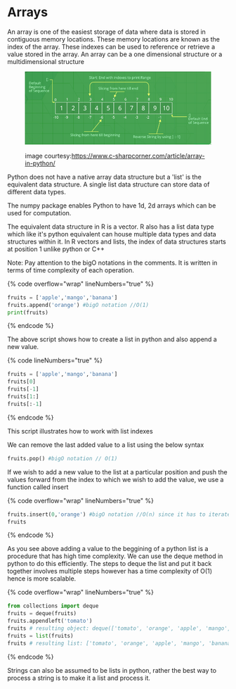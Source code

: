 # Arrays

An array is one of the easiest storage of data where data is stored in contiguous memory locations. These memory locations are known as the index of the array. These indexes can be used to reference or retrieve a value stored in the array. An array can be a one dimensional structure or a multidimensional structure

<figure><img src="../../../.gitbook/assets/image (6).png" alt=""><figcaption><p>image courtesy:<a href="https://www.c-sharpcorner.com/article/array-in-python/">https://www.c-sharpcorner.com/article/array-in-python/</a></p></figcaption></figure>

Python does not have a native array data structure but a 'list' is the equivalent data structure. A single list data structure can store data of different data types.

The numpy package enables Python to have 1d, 2d arrays which can be used for computation.

The equivalent data structure in R is a vector. R also has a list data type which like it's python equivalent can house multiple data types and data structures within it. In R vectors and lists, the index of data structures starts at position 1 unlike python or C++

Note: Pay attention to the bigO notations in the comments. It is written in terms of time complexity of each operation.

{% code overflow="wrap" lineNumbers="true" %}
```python
fruits = ['apple','mango','banana']
fruits.append('orange') #bigO notation //O(1)
print(fruits)
```
{% endcode %}

The above script shows how to create a list in python and also append a new value.

{% code lineNumbers="true" %}
```python
fruits = ['apple','mango','banana']
fruits[0]
fruits[-1]
fruits[1:]
fruits[:-1]
```
{% endcode %}

This script illustrates how to work with list indexes

We can remove the last added value to a list using the below syntax

```python
fruits.pop() #bigO notation // O(1)
```

If we wish to add a new value to the list at a particular position and push the values forward from the index to which we wish to add the value, we use a function called insert

{% code overflow="wrap" lineNumbers="true" %}
```python
fruits.insert(0,'orange') #bigO notation //O(n) since it has to iterate through the data and push values forward
fruits
```
{% endcode %}

As you see above adding a value to the beggining of a python list is a procedure that has high time complexity. We can use the deque method in python to do this efficiently. The steps to deque the list and put it back together involves multiple steps however has a time complexity of O(1) hence is more scalable.

{% code overflow="wrap" lineNumbers="true" %}
```python
from collections import deque
fruits = deque(fruits)
fruits.appendleft('tomato')
fruits # resulting object: deque(['tomato', 'orange', 'apple', 'mango', 'banana'])
fruits = list(fruits)
fruits # resulting list: ['tomato', 'orange', 'apple', 'mango', 'banana']
```
{% endcode %}

Strings can also be assumed to be lists in python, rather the best way to process a string is to make it a list and process it.
